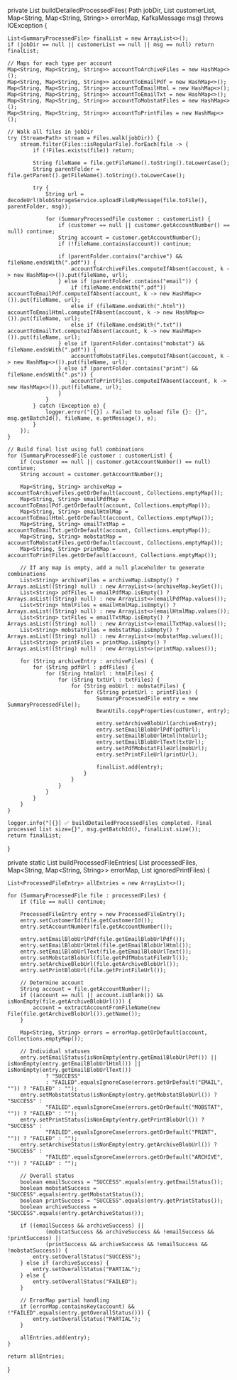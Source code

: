 private List<SummaryProcessedFile> buildDetailedProcessedFiles(
        Path jobDir,
        List<SummaryProcessedFile> customerList,
        Map<String, Map<String, String>> errorMap,
        KafkaMessage msg) throws IOException {

    List<SummaryProcessedFile> finalList = new ArrayList<>();
    if (jobDir == null || customerList == null || msg == null) return finalList;

    // Maps for each type per account
    Map<String, Map<String, String>> accountToArchiveFiles = new HashMap<>();
    Map<String, Map<String, String>> accountToEmailPdf = new HashMap<>();
    Map<String, Map<String, String>> accountToEmailHtml = new HashMap<>();
    Map<String, Map<String, String>> accountToEmailTxt = new HashMap<>();
    Map<String, Map<String, String>> accountToMobstatFiles = new HashMap<>();
    Map<String, Map<String, String>> accountToPrintFiles = new HashMap<>();

    // Walk all files in jobDir
    try (Stream<Path> stream = Files.walk(jobDir)) {
        stream.filter(Files::isRegularFile).forEach(file -> {
            if (!Files.exists(file)) return;

            String fileName = file.getFileName().toString().toLowerCase();
            String parentFolder = file.getParent().getFileName().toString().toLowerCase();

            try {
                String url = decodeUrl(blobStorageService.uploadFileByMessage(file.toFile(), parentFolder, msg));

                for (SummaryProcessedFile customer : customerList) {
                    if (customer == null || customer.getAccountNumber() == null) continue;
                    String account = customer.getAccountNumber();
                    if (!fileName.contains(account)) continue;

                    if (parentFolder.contains("archive") && fileName.endsWith(".pdf")) {
                        accountToArchiveFiles.computeIfAbsent(account, k -> new HashMap<>()).put(fileName, url);
                    } else if (parentFolder.contains("email")) {
                        if (fileName.endsWith(".pdf")) accountToEmailPdf.computeIfAbsent(account, k -> new HashMap<>()).put(fileName, url);
                        else if (fileName.endsWith(".html")) accountToEmailHtml.computeIfAbsent(account, k -> new HashMap<>()).put(fileName, url);
                        else if (fileName.endsWith(".txt")) accountToEmailTxt.computeIfAbsent(account, k -> new HashMap<>()).put(fileName, url);
                    } else if (parentFolder.contains("mobstat") && fileName.endsWith(".pdf")) {
                        accountToMobstatFiles.computeIfAbsent(account, k -> new HashMap<>()).put(fileName, url);
                    } else if (parentFolder.contains("print") && fileName.endsWith(".ps")) {
                        accountToPrintFiles.computeIfAbsent(account, k -> new HashMap<>()).put(fileName, url);
                    }
                }
            } catch (Exception e) {
                logger.error("[{}] ⚠️ Failed to upload file {}: {}", msg.getBatchId(), fileName, e.getMessage(), e);
            }
        });
    }

    // Build final list using full combinations
    for (SummaryProcessedFile customer : customerList) {
        if (customer == null || customer.getAccountNumber() == null) continue;
        String account = customer.getAccountNumber();

        Map<String, String> archiveMap = accountToArchiveFiles.getOrDefault(account, Collections.emptyMap());
        Map<String, String> emailPdfMap = accountToEmailPdf.getOrDefault(account, Collections.emptyMap());
        Map<String, String> emailHtmlMap = accountToEmailHtml.getOrDefault(account, Collections.emptyMap());
        Map<String, String> emailTxtMap = accountToEmailTxt.getOrDefault(account, Collections.emptyMap());
        Map<String, String> mobstatMap = accountToMobstatFiles.getOrDefault(account, Collections.emptyMap());
        Map<String, String> printMap = accountToPrintFiles.getOrDefault(account, Collections.emptyMap());

        // If any map is empty, add a null placeholder to generate combinations
        List<String> archiveFiles = archiveMap.isEmpty() ? Arrays.asList((String) null) : new ArrayList<>(archiveMap.keySet());
        List<String> pdfFiles = emailPdfMap.isEmpty() ? Arrays.asList((String) null) : new ArrayList<>(emailPdfMap.values());
        List<String> htmlFiles = emailHtmlMap.isEmpty() ? Arrays.asList((String) null) : new ArrayList<>(emailHtmlMap.values());
        List<String> txtFiles = emailTxtMap.isEmpty() ? Arrays.asList((String) null) : new ArrayList<>(emailTxtMap.values());
        List<String> mobstatFiles = mobstatMap.isEmpty() ? Arrays.asList((String) null) : new ArrayList<>(mobstatMap.values());
        List<String> printFiles = printMap.isEmpty() ? Arrays.asList((String) null) : new ArrayList<>(printMap.values());

        for (String archiveEntry : archiveFiles) {
            for (String pdfUrl : pdfFiles) {
                for (String htmlUrl : htmlFiles) {
                    for (String txtUrl : txtFiles) {
                        for (String mobUrl : mobstatFiles) {
                            for (String printUrl : printFiles) {
                                SummaryProcessedFile entry = new SummaryProcessedFile();
                                BeanUtils.copyProperties(customer, entry);

                                entry.setArchiveBlobUrl(archiveEntry);
                                entry.setEmailBlobUrlPdf(pdfUrl);
                                entry.setEmailBlobUrlHtml(htmlUrl);
                                entry.setEmailBlobUrlText(txtUrl);
                                entry.setPdfMobstatFileUrl(mobUrl);
                                entry.setPrintFileUrl(printUrl);

                                finalList.add(entry);
                            }
                        }
                    }
                }
            }
        }
    }

    logger.info("[{}] ✅ buildDetailedProcessedFiles completed. Final processed list size={}", msg.getBatchId(), finalList.size());
    return finalList;
}

private static List<ProcessedFileEntry> buildProcessedFileEntries(
        List<SummaryProcessedFile> processedFiles,
        Map<String, Map<String, String>> errorMap,
        List<PrintFile> ignoredPrintFiles) {

    List<ProcessedFileEntry> allEntries = new ArrayList<>();

    for (SummaryProcessedFile file : processedFiles) {
        if (file == null) continue;

        ProcessedFileEntry entry = new ProcessedFileEntry();
        entry.setCustomerId(file.getCustomerId());
        entry.setAccountNumber(file.getAccountNumber());

        entry.setEmailBlobUrlPdf(file.getEmailBlobUrlPdf());
        entry.setEmailBlobUrlHtml(file.getEmailBlobUrlHtml());
        entry.setEmailBlobUrlText(file.getEmailBlobUrlText());
        entry.setMobstatBlobUrl(file.getPdfMobstatFileUrl());
        entry.setArchiveBlobUrl(file.getArchiveBlobUrl());
        entry.setPrintBlobUrl(file.getPrintFileUrl());

        // Determine account
        String account = file.getAccountNumber();
        if ((account == null || account.isBlank()) && isNonEmpty(file.getArchiveBlobUrl())) {
            account = extractAccountFromFileName(new File(file.getArchiveBlobUrl()).getName());
        }

        Map<String, String> errors = errorMap.getOrDefault(account, Collections.emptyMap());

        // Individual statuses
        entry.setEmailStatus(isNonEmpty(entry.getEmailBlobUrlPdf()) || isNonEmpty(entry.getEmailBlobUrlHtml()) || isNonEmpty(entry.getEmailBlobUrlText())
                ? "SUCCESS"
                : "FAILED".equalsIgnoreCase(errors.getOrDefault("EMAIL", "")) ? "FAILED" : "");
        entry.setMobstatStatus(isNonEmpty(entry.getMobstatBlobUrl()) ? "SUCCESS" :
                "FAILED".equalsIgnoreCase(errors.getOrDefault("MOBSTAT", "")) ? "FAILED" : "");
        entry.setPrintStatus(isNonEmpty(entry.getPrintBlobUrl()) ? "SUCCESS" :
                "FAILED".equalsIgnoreCase(errors.getOrDefault("PRINT", "")) ? "FAILED" : "");
        entry.setArchiveStatus(isNonEmpty(entry.getArchiveBlobUrl()) ? "SUCCESS" :
                "FAILED".equalsIgnoreCase(errors.getOrDefault("ARCHIVE", "")) ? "FAILED" : "");

        // Overall status
        boolean emailSuccess = "SUCCESS".equals(entry.getEmailStatus());
        boolean mobstatSuccess = "SUCCESS".equals(entry.getMobstatStatus());
        boolean printSuccess = "SUCCESS".equals(entry.getPrintStatus());
        boolean archiveSuccess = "SUCCESS".equals(entry.getArchiveStatus());

        if ((emailSuccess && archiveSuccess) ||
                (mobstatSuccess && archiveSuccess && !emailSuccess && !printSuccess) ||
                (printSuccess && archiveSuccess && !emailSuccess && !mobstatSuccess)) {
            entry.setOverallStatus("SUCCESS");
        } else if (archiveSuccess) {
            entry.setOverallStatus("PARTIAL");
        } else {
            entry.setOverallStatus("FAILED");
        }

        // ErrorMap partial handling
        if (errorMap.containsKey(account) && !"FAILED".equals(entry.getOverallStatus())) {
            entry.setOverallStatus("PARTIAL");
        }

        allEntries.add(entry);
    }

    return allEntries;
}



